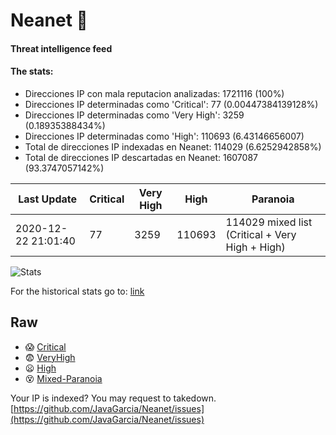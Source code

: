 # Neanet :hocho:
#### Threat intelligence feed
#### The stats:

- Direcciones IP con mala reputacion analizadas: 1721116 (100%)
- Direcciones IP determinadas como 'Critical':  77 (0.00447384139128%)
- Direcciones IP determinadas como 'Very High':  3259 (0.18935388434%)
- Direcciones IP determinadas como 'High':  110693 (6.43146656007)
- Total de direcciones IP indexadas en Neanet:  114029 (6.6252942858%)
- Total de direcciones IP descartadas en Neanet:  1607087 (93.3747057142%)

| Last Update | Critical | Very High | High | Paranoia |
| --- | --- | --- | --- | --- |
| 2020-12-22 21:01:40 | 77 | 3259 | 110693 | 114029 mixed list (Critical + Very High + High)|

![Stats](https://docs.google.com/spreadsheets/d/e/2PACX-1vSnaNMIXVabIpDJjufMlzH7poXnshF3mgd8Is1g9ytUEzVsP5my4Trn8f-xkoLLQ38xpL3HtmUexLo6/pubchart?oid=501124687&format=image)

For the historical stats go to: [link](/stats.csv)
## Raw
- :scream: [Critical](https://raw.githubusercontent.com/JavaGarcia/Neanet/master/blacklists/neanet_critical.txt)
- :fearful: [VeryHigh](https://raw.githubusercontent.com/JavaGarcia/Neanet/master/blacklists/neanet_veryHigh.txtt)
- :frowning: [High](https://raw.githubusercontent.com/JavaGarcia/Neanet/master/blacklists/neanet_high.txt)
- :dizzy_face: [Mixed-Paranoia](https://raw.githubusercontent.com/JavaGarcia/Neanet/master/blacklists/neanet_all.txt)


Your IP is indexed? You may request to takedown. [https://github.com/JavaGarcia/Neanet/issues](https://github.com/JavaGarcia/Neanet/issues)






















































































































































































































































































































































































































































































































































































































































































































































































































































































































































































































































































































































































































































































































































































































































































































































































































































































































































































































































































































































































































































































































































































































































































































































































































































































































































































































































































































































































































































































































































































































































































